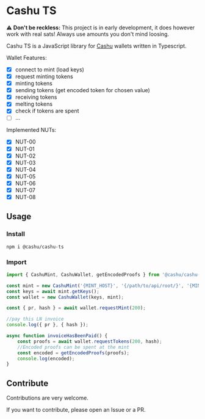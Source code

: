 # Cashu TS

⚠️ **Don't be reckless:** This project is in early development, it does however work with real sats! Always use amounts you don't mind loosing.

Cashu TS is a JavaScript library for [Cashu](https://github.com/cashubtc) wallets written in Typescript.

Wallet Features:

- [x] connect to mint (load keys)
- [x] request minting tokens
- [x] minting tokens
- [x] sending tokens (get encoded token for chosen value)
- [x] receiving tokens
- [x] melting tokens
- [x] check if tokens are spent
- [ ] ...

Implemented NUTs:

- [x] NUT-00
- [x] NUT-01
- [x] NUT-02
- [x] NUT-03
- [x] NUT-04
- [x] NUT-05
- [x] NUT-06
- [x] NUT-07
- [x] NUT-08

## Usage

### Install

```shell
npm i @cashu/cashu-ts
```

### Import

```typescript
import { CashuMint, CashuWallet, getEncodedProofs } from '@cashu/cashu-ts';

const mint = new CashuMint('{MINT_HOST}', '{/path/to/api/root/}', '{MINT_PORT}');
const keys = await mint.getKeys();
const wallet = new CashuWallet(keys, mint);

const { pr, hash } = await wallet.requestMint(200);

//pay this LN invoice
console.log({ pr }, { hash });

async function invoiceHasBeenPaid() {
	const proofs = await wallet.requestTokens(200, hash);
	//Encoded proofs can be spent at the mint
	const encoded = getEncodedProofs(proofs);
	console.log(encoded);
}
```

## Contribute

Contributions are very welcome.

If you want to contribute, please open an Issue or a PR.
